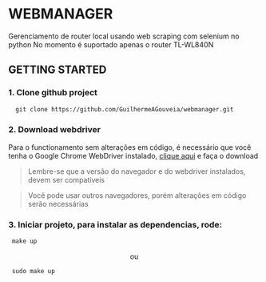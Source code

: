 # WEBMANAGER
Gerenciamento de router local usando web scraping com selenium no python
No momento é suportado apenas o router TL-WL840N

## GETTING STARTED

### 1. Clone github project
```md
  git clone https://github.com/GuilhermeAGouveia/webmanager.git
```


### 2. Download webdriver

Para o functionamento sem alterações em código, é necessário que você tenha o Google Chrome WebDriver instalado, [clique aqui](https://chromedriver.chromium.org/downloads) e faça o download

> Lembre-se que a versão do navegador e do webdriver instalados, devem ser compatíveis

> Você pode usar outros navegadores, porém alterações em código serão necessárias

### 3. Iniciar projeto, para instalar as dependencias, rode:

```md
 make up
```
<p align='center'>ou</p>

```md
 sudo make up
```




